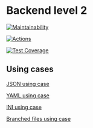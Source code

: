 # Backend level 2

[![Maintainability](https://api.codeclimate.com/v1/badges/21e2e33d8ae4bdaf502c/maintainability)](https://codeclimate.com/github/CENTneRMOB/backend-project-lvl2/maintainability)

[![Actions](https://github.com/CENTneRMOB/backend-project-lvl2/workflows/Node.js%20CI/badge.svg?branch=master)](https://github.com/CENTneRMOB/backend-project-lvl2/actions)

[![Test Coverage](https://api.codeclimate.com/v1/badges/21e2e33d8ae4bdaf502c/test_coverage)](https://codeclimate.com/github/CENTneRMOB/backend-project-lvl2/test_coverage)

## Using cases

[JSON using case](https://asciinema.org/a/353643 "GenDiff using case with JSON files")

[YAML using case](https://asciinema.org/a/355591 "GenDiff using case with YAML files")

[INI using case](https://asciinema.org/a/356117 "GenDiff using case with INI files")

[Branched files using case](https://asciinema.org/a/358552 "Branched files")